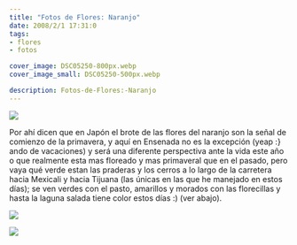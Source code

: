 ```yaml
---
title: "Fotos de Flores: Naranjo"
date: 2008/2/1 17:31:0
tags:
- flores
- fotos

cover_image: DSC05250-800px.webp
cover_image_small: DSC05250-500px.webp

description: Fotos-de-Flores:-Naranjo
---
```



[![](DSC05250)](DSC05250-original.webp)

<!-- 

[![](DSC05259)](DSC05259-original.webp) 

-->

<!-- 

[![](DSC05262)](DSC05262-original.webp) 

-->

Por ahí dicen que en Japón el brote de las flores del naranjo son la señal de comienzo de la primavera, y aquí en Ensenada no es la excepción (yeap :} ando de vacaciones) y será una diferente perspectiva ante la vida este año o que realmente esta mas floreado y mas primaveral que en el pasado, pero vaya qué verde estan las praderas y los cerros a lo largo de la carretera hacia Mexicali y hacia Tijuana (las únicas en las que he manejado en estos días); se ven verdes con el pasto, amarillos y morados con las florecillas y hasta la laguna salada tiene color estos días :) (ver abajo).

[![](DSC05472)](DSC05472-original.webp)

[![](DSC05482)](DSC05482-original.webp)
